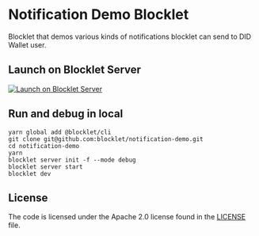 # Notification Demo Blocklet

Blocklet that demos various kinds of notifications blocklet can send to DID Wallet user.

## Launch on Blocklet Server

[![Launch on Blocklet Server](https://assets.arcblock.io/icons/launch_on_blocklet_server.svg)](https://install.arcblock.io/?action=blocklet-install&meta_url=https%3A%2F%2Fgithub.com%2Fblocklet%2Fnotification-demo%2Freleases%2Fdownload%2Fv0.6.11%2Fblocklet.json)

## Run and debug in local

```shell
yarn global add @blocklet/cli
git clone git@github.com:blocklet/notification-demo.git
cd notification-demo
yarn
blocklet server init -f --mode debug
blocklet server start
blocklet dev
```

## License

The code is licensed under the Apache 2.0 license found in the
[LICENSE](LICENSE) file.
